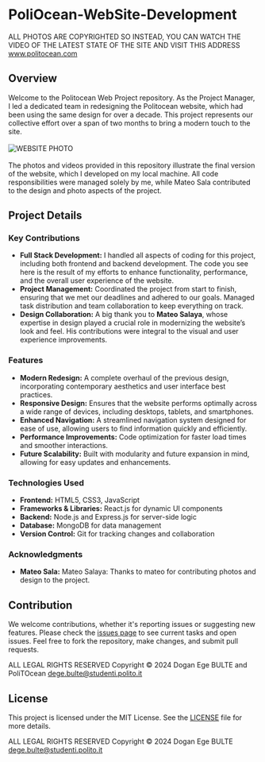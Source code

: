 # PoliOcean-WebSite-Development

ALL PHOTOS ARE COPYRIGHTED SO INSTEAD, YOU CAN WATCH THE VIDEO OF THE LATEST STATE OF THE SITE AND VISIT THIS ADDRESS <a href = "www.politocean.com">www.politocean.com</a>
<br>
## Overview

Welcome to the Politocean Web Project repository. As the Project Manager, I led a dedicated team in redesigning the Politocean website, which had been using the same design for over a decade. This project represents our collective effort over a span of two months to bring a modern touch to the site.<br><br>
![WEBSITE PHOTO](https://github.com/Dege34/PoliOcean-WebSite-Development/blob/main/IMG/politocean%20website%20gif.gif?raw=true)<br><br>
The photos and videos provided in this repository illustrate the final version of the website, which I developed on my local machine. All code responsibilities were managed solely by me, while Mateo Sala contributed to the design and photo aspects of the project.

## Project Details

### Key Contributions

- **Full Stack Development:** I handled all aspects of coding for this project, including both frontend and backend development. The code you see here is the result of my efforts to enhance functionality, performance, and the overall user experience of the website.
- **Project Management:** Coordinated the project from start to finish, ensuring that we met our deadlines and adhered to our goals. Managed task distribution and team collaboration to keep everything on track.
- **Design Collaboration:** A big thank you to **Mateo Salaya**, whose expertise in design played a crucial role in modernizing the website’s look and feel. His contributions were integral to the visual and user experience improvements.

### Features

- **Modern Redesign:** A complete overhaul of the previous design, incorporating contemporary aesthetics and user interface best practices.
- **Responsive Design:** Ensures that the website performs optimally across a wide range of devices, including desktops, tablets, and smartphones.
- **Enhanced Navigation:** A streamlined navigation system designed for ease of use, allowing users to find information quickly and efficiently.
- **Performance Improvements:** Code optimization for faster load times and smoother interactions.
- **Future Scalability:** Built with modularity and future expansion in mind, allowing for easy updates and enhancements.

### Technologies Used

- **Frontend:** HTML5, CSS3, JavaScript
- **Frameworks & Libraries:** React.js for dynamic UI components
- **Backend:** Node.js and Express.js for server-side logic
- **Database:** MongoDB for data management
- **Version Control:** Git for tracking changes and collaboration

### Acknowledgments

- **Mateo Sala:** Mateo Salaya: Thanks to mateo for contributing photos and design to the project.

## Contribution

We welcome contributions, whether it's reporting issues or suggesting new features. Please check the [issues page](https://github.com/your-username/politocean-web-redesign/issues) to see current tasks and open issues. Feel free to fork the repository, make changes, and submit pull requests.


ALL LEGAL RIGHTS RESERVED Copyright © 2024 Dogan Ege BULTE and PoliTOcean <dege.bulte@studenti.polito.it>


## License

This project is licensed under the MIT License. See the [LICENSE](LICENSE) file for more details.

ALL LEGAL RIGHTS RESERVED Copyright © 2024 Dogan Ege BULTE <dege.bulte@studenti.polito.it>

